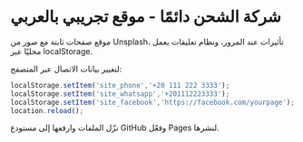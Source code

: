 # شركة الشحن دائمًا - موقع تجريبي بالعربي

موقع صفحات ثابتة مع صور من Unsplash، تأثيرات عند المرور، ونظام تعليقات يعمل محليًا عبر localStorage.

لتغيير بيانات الاتصال عبر المتصفح:

```js
localStorage.setItem('site_phone','+20 111 222 3333');
localStorage.setItem('site_whatsapp','+201112223333');
localStorage.setItem('site_facebook','https://facebook.com/yourpage');
location.reload();
```

نزّل الملفات وارفعها إلى مستودع GitHub وفعّل Pages لنشرها.
